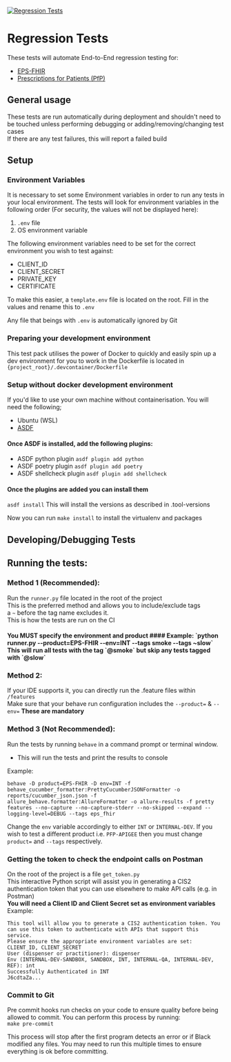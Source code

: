 [![Regression Tests](https://github.com/NHSDigital/electronic-prescription-service-api-regression-tests/actions/workflows/regression_tests.yml/badge.svg?branch=main)](https://github.com/NHSDigital/electronic-prescription-service-api-regression-tests/actions/workflows/regression_tests.yml)

# Regression Tests
These tests will automate End-to-End regression testing for:
* [EPS-FHIR](https://digital.nhs.uk/developer/api-catalogue/electronic-prescription-service-fhir)
* [Prescriptions for Patients (PfP)](https://digital.nhs.uk/developer/api-catalogue/prescriptions-for-patients)

## General usage
These tests are run automatically during deployment and shouldn't need to be touched unless performing debugging or
adding/removing/changing test cases <br />
If there are any test failures, this will report a failed build
## Setup

### Environment Variables
It is necessary to set some Environment variables in order to run any tests in your local environment. The tests will look for environment variables in the following order
(For security, the values will not be displayed here):
1. `.env` file
2. OS environment variable

The following environment variables need to be set for the correct environment you wish to test against:
* CLIENT_ID
* CLIENT_SECRET
* PRIVATE_KEY
* CERTIFICATE

To make this easier, a `template.env` file is located on the root. Fill in the values and rename this to `.env`

Any file that beings with `.env` is automatically ignored by Git

### Preparing your development environment
This test pack utilises the power of Docker to quickly and easily spin up a dev environment for you to work in
the Dockerfile is located in `{project_root}/.devcontainer/Dockerfile`

### Setup without docker development environment
If you'd like to use your own machine without containerisation. You will need the following;
* Ubuntu (WSL)
* [ASDF](https://asdf-vm.com/guide/getting-started.html)
#### Once ASDF is installed, add the following plugins:
* ASDF python plugin `asdf plugin add python`
* ASDF poetry plugin `asdf plugin add poetry`
* ASDF shellcheck plugin `asdf plugin add shellcheck`
#### Once the plugins are added you can install them
`asdf install` This will install the versions as described in .tool-versions

Now you can run `make install` to install the virtualenv and packages

## Developing/Debugging Tests

## Running the tests:
### Method 1 (Recommended):
Run the `runner.py` file located in the root of the project <br />
This is the preferred method and allows you to include/exclude tags <br />
a `~` before the tag name excludes it. <br />
This is how the tests are run on the CI
<h4> You MUST specify the environment and product
#### Example: `python runner.py  --product=EPS-FHIR --env=INT --tags smoke --tags ~slow`
This will run all tests with the tag `@smoke` but skip any tests tagged with `@slow`

### Method 2:
If your IDE supports it, you can directly run the .feature files within `/features` <br />
Make sure that your behave run configuration includes the `--product=` & `--env=` <B>These are mandatory</B>

### Method 3 (Not Recommended):
Run the tests by running `behave` in a command prompt or terminal window.
* This will run the tests and print the results to console

Example:
```
behave -D product=EPS-FHIR -D env=INT -f behave_cucumber_formatter:PrettyCucumberJSONFormatter -o reports/cucumber_json.json -f
allure_behave.formatter:AllureFormatter -o allure-results -f pretty features --no-capture --no-capture-stderr --no-skipped --expand --logging-level=DEBUG --tags eps_fhir
```

Change the `env` variable accordingly to either `INT` or `INTERNAL-DEV`.
If you wish to test a different product i.e. `PFP-APIGEE` then you must change `product=` and `--tags` respectively.

### Getting the token to check the endpoint calls on Postman
On the root of the project is a file `get_token.py` <br>
This interactive Python script will assist you in generating a CIS2 authentication token that you can use elsewhere to make API calls (e.g. in Postman)
<br> **You will need a Client ID and Client Secret set as environment variables** </br>
Example:
```
This tool will allow you to generate a CIS2 authentication token. You can use this token to authenticate with APIs that support this service.
Please ensure the appropriate environment variables are set: CLIENT_ID, CLIENT_SECRET
User (dispenser or practitioner): dispenser
Env (INTERNAL-DEV-SANDBOX, SANDBOX, INT, INTERNAL-QA, INTERNAL-DEV, REF): int
Successfully Authenticated in INT
J6cdtaZa...
```
### Commit to Git
Pre commit hooks run checks on your code to ensure quality before being allowed to commit. You can perform this process by running: <br /> `make pre-commit`

This process will stop after the first program detects an error or if Black modified any files.
You may need to run this multiple times to ensure everything is ok before committing.

